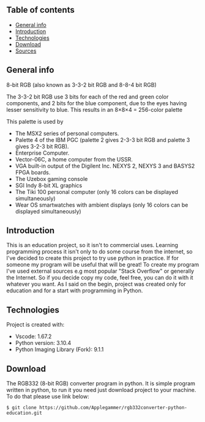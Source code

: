 ## Table of contents
* [General info](#general-info)
* [Introduction](#introduction)
* [Technologies](#technologies)
* [Download](#download)
* [Sources](#sources)

## General info
8-bit RGB (also known as 3-3-2 bit RGB and 8-8-4 bit RGB)

The 3-3-2 bit RGB use 3 bits for each of the red and green color components, and 2 bits for the blue component, due to the eyes having lesser sensitivity to blue. This results in an 8×8×4 = 256-color palette

This palette is used by

* The MSX2 series of personal computers.
* Palette 4 of the IBM PGC (palette 2 gives 2-3-3 bit RGB and palette 3 gives 3-2-3 bit RGB).
* Enterprise Computer.
* Vector-06C, a home computer from the USSR.
* VGA built-in output of the Digilent Inc. NEXYS 2, NEXYS 3 and BASYS2 FPGA boards.
* The Uzebox gaming console
* SGI Indy 8-bit XL graphics
* The Tiki 100 personal computer (only 16 colors can be displayed simultaneously)
* Wear OS smartwatches with ambient displays (only 16 colors can be displayed simultaneously)

## Introduction

This is an education project, so it isn't to commercial uses. Learning programming process it isn't only to do some course from the internet, so I've decided to create this project to try use python in practice. If for someone my program will be useful that will be great! To create my program I've used external sources e.g most popular "Stack Overflow" or generally the Internet. So if you decide copy my code, feel free, you can do it with it whatever you want. As I said on the begin, project was created only for education and for a start with programming in Python.

## Technologies
Project is created with:
* Vscode: 1.67.2
* Python version: 3.10.4 
* Python Imaging Library (Fork): 9.1.1

## Download

The RGB332 (8-bit RGB) converter program in python.
It is simple program written in python, to run it you need just download project to your machine. To do that please use link below:

```
$ git clone https://github.com/Applegammer/rgb332converter-python-education.git
```